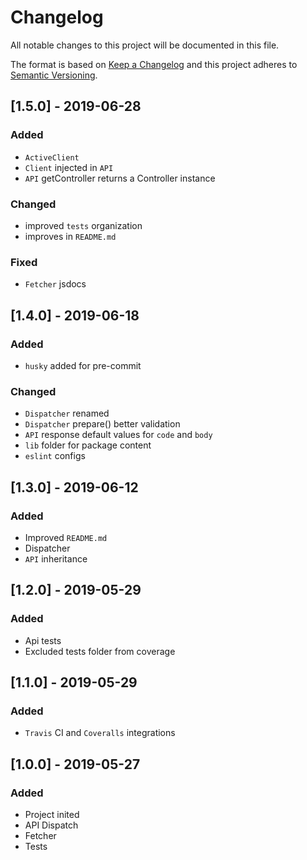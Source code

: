 # Changelog
All notable changes to this project will be documented in this file.

The format is based on [Keep a Changelog](http://keepachangelog.com/en/1.0.0/)
and this project adheres to [Semantic Versioning](http://semver.org/spec/v2.0.0.html).

## [1.5.0] - 2019-06-28
### Added
- `ActiveClient`
- `Client` injected in `API`
- `API` getController returns a Controller instance

### Changed
- improved `tests` organization
- improves in `README.md`

### Fixed
- `Fetcher` jsdocs

## [1.4.0] - 2019-06-18
### Added
- `husky` added for pre-commit

### Changed
- `Dispatcher` renamed
- `Dispatcher` prepare() better validation
- `API` response default values for `code` and `body`
- `lib` folder for package content
- `eslint` configs

## [1.3.0] - 2019-06-12
### Added
- Improved `README.md`
- Dispatcher
- `API` inheritance

## [1.2.0] - 2019-05-29
### Added
- Api tests
- Excluded tests folder from coverage

## [1.1.0] - 2019-05-29
### Added
- `Travis` CI and `Coveralls` integrations

## [1.0.0] - 2019-05-27
### Added
- Project inited
- API Dispatch
- Fetcher
- Tests
